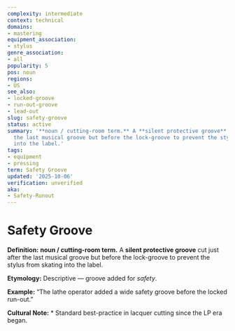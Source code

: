 ```yaml
---
complexity: intermediate
context: technical
domains:
- mastering
equipment_association:
- stylus
genre_association:
- all
popularity: 5
pos: noun
regions:
- US
see_also:
- locked-groove
- run-out-groove
- lead-out
slug: safety-groove
status: active
summary: '**noun / cutting-room term.** A **silent protective groove** cut just after
  the last musical groove but before the lock-groove to prevent the stylus from skating
  into the label.'
tags:
- equipment
- pressing
term: Safety Groove
updated: '2025-10-06'
verification: unverified
aka:
- Safety-Runout
---
```


# Safety Groove

**Definition:** **noun / cutting-room term.** A **silent protective groove** cut just after the last musical groove but before the lock-groove to prevent the stylus from skating into the label.

**Etymology:** Descriptive — groove added for *safety*.

**Example:** “The lathe operator added a wide safety groove before the locked run-out.”

**Cultural Note:** * Standard best-practice in lacquer cutting since the LP era began.

